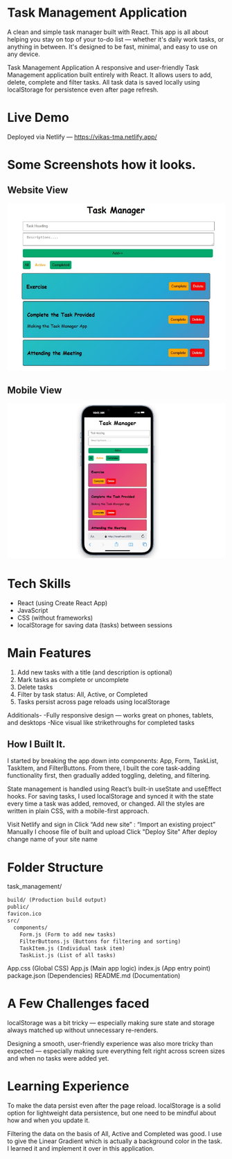  # Task Management Application

A clean and simple task manager built with React. This app is all about helping you stay on top of your to-do list — whether it's daily work tasks, or anything in between. It's designed to be fast, minimal, and easy to use on any device.

Task Management Application A responsive and user-friendly Task Management application built entirely with React. It allows users to add, delete, complete and filter tasks. All task data is saved locally using localStorage for persistence even after page refresh.

# Live Demo
Deployed via Netlify — https://vikas-tma.netlify.app/

# Some Screenshots how it looks.
## Website View
![alt text](public/screenshot1.jpeg)
## Mobile View
![alt text](public/screenshot2.jpg)

# Tech Skills
- React (using Create React App)
- JavaScript 
- CSS (without frameworks)
- localStorage for saving data (tasks) between sessions

# Main Features

1. Add new tasks with a title (and description is optional)
2. Mark tasks as complete or uncomplete
3. Delete tasks 
4. Filter by task status:
   All, Active, or Completed
5. Tasks persist across page reloads using localStorage

Additionals-
-Fully responsive design — works great on phones, tablets, and desktops
-Nice visual  like strikethroughs for completed tasks


## How I Built It.

I started by breaking the app down into components: App, Form, TaskList, TaskItem, and FilterButtons. From there, I built the core task-adding functionality first, then gradually added toggling, deleting, and filtering.

State management is handled using React’s built-in useState and useEffect hooks. For saving tasks, I used localStorage and synced it with the state every time a task was added, removed, or changed. All the styles are written in plain CSS, with a mobile-first approach.

Visit Netlify and sign in Click “Add new site” : “Import an existing project” Manually I choose file of built and 
upload Click "Deploy Site" After deploy 
change name of your site name

# Folder Structure

  task_management/
  
    build/ (Production build output)
    public/
    favicon.ico
    src/
      components/
        Form.js (Form to add new tasks)
        FilterButtons.js (Buttons for filtering and sorting)
        TaskItem.js (Individual task item)
        TaskList.js (List of all tasks)
  App.css (Global CSS)
  App.js (Main app logic)
  index.js (App entry point)
  package.json (Dependencies)
  README.md (Documentation)


# A Few Challenges faced

localStorage was a bit tricky — especially making sure state and storage always matched up without unnecessary re-renders.

Designing a smooth, user-friendly experience was also more tricky than expected — especially making sure everything felt right across screen sizes and when no tasks were added yet.

# Learning Experience

To make the data persist even after the page reload.
localStorage is a solid option for lightweight data persistence, but one need to be mindful about how and when you update it.

Filtering the data on the basis of All, Active and Completed was good.
I use to give the Linear Gradient which is actually a background color in the task. I learned it and implement it over in this application.
